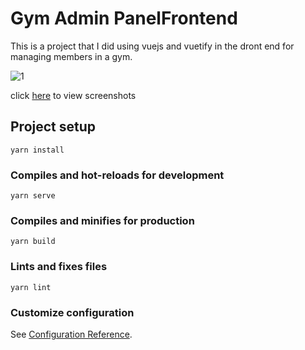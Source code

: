 # Gym Admin PanelFrontend

This is a project that I did using vuejs and vuetify in the dront end for managing members in a gym. 



![1](https://drive.google.com/uc?export=view&id=1dGn6ewonIdzrp7V8jPBTNGbiCzu6gykj)

click [here](https://drive.google.com/open?id=1f4tCN7qLW0A6wM6CCP1dyrPSD48ZiQjW) to view screenshots



## Project setup
```
yarn install
```

### Compiles and hot-reloads for development
```
yarn serve
```

### Compiles and minifies for production
```
yarn build
```

### Lints and fixes files
```
yarn lint
```

### Customize configuration
See [Configuration Reference](https://cli.vuejs.org/config/).
